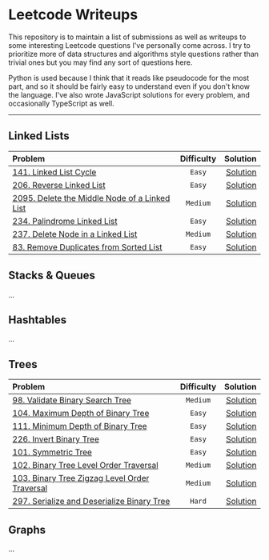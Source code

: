 # Leetcode Writeups

This repository is to maintain a list of submissions as well as writeups to some interesting Leetcode questions I've personally come across. I try to prioritize more of data structures and algorithms style questions rather than trivial ones but you may find any sort of questions here.

Python is used because I think that it reads like pseudocode for the most part, and so it should be fairly easy to understand even if you don't know the language. I've also wrote JavaScript solutions for every problem, and occasionally TypeScript as well.

---

## Linked Lists

| Problem  | Difficulty | Solution |
| :-------- | :-------: | -------: | 
| [141. Linked List Cycle](https://leetcode.com/problems/linked-list-cycle/) | `Easy` | [Solution](/141.%20Linked%20List%20Cycle) |
| [206. Reverse Linked List](https://leetcode.com/problems/reverse-linked-list/) | `Easy` | [Solution](/206.%20Reverse%20Linked%20List) |
| [2095. Delete the Middle Node of a Linked List](https://leetcode.com/problems/delete-the-middle-node-of-a-linked-list/) | `Medium` | [Solution](/2095.%20Delete%20the%20Middle%20Node%20of%20a%20Linked%20List) |
| [234. Palindrome Linked List](https://leetcode.com/problems/palindrome-linked-list/) | `Easy` | [Solution](/234.%20Palindrome%20Linked%20List) |
| [237. Delete Node in a Linked List](https://leetcode.com/problems/delete-node-in-a-linked-list/) | `Medium` | [Solution](/237.%20Delete%20Node%20in%20a%20Linked%20List) |
| [83. Remove Duplicates from Sorted List](https://leetcode.com/problems/remove-duplicates-from-sorted-list/) | `Easy` | [Solution](/83.%20Remove%20Duplicates%20from%20Sorted%20List) |


## Stacks & Queues

...

## Hashtables

...

## Trees

| Problem  | Difficulty | Solution |
| :-------- | :-------: | -------: | 
| [98. Validate Binary Search Tree](https://leetcode.com/problems/validate-binary-search-tree/) | `Medium` | [Solution](/98.%20Validate%20Binary%20Search%20Tree/) |
| [104. Maximum Depth of Binary Tree](https://leetcode.com/problems/maximum-depth-of-binary-tree/) | `Easy` | [Solution](/104.%20Maximum%20Depth%20of%20Binary%20Tree/) |
| [111. Minimum Depth of Binary Tree](https://leetcode.com/problems/minimum-depth-of-binary-tree/) | `Easy` | [Solution](/111.%20Minimum%20Depth%20of%20Binary%20Tree/) |
| [226. Invert Binary Tree](https://leetcode.com/problems/invert-binary-tree/) | `Easy` | [Solution](/226.%20Invert%20Binary%20Tree/) |
| [101. Symmetric Tree](https://leetcode.com/problems/symmetric-tree/) | `Easy` | [Solution](101.%20Symmetric%20Tree/) |
| [102. Binary Tree Level Order Traversal](https://leetcode.com/problems/binary-tree-level-order-traversal/) | `Medium` | [Solution](/102.%20Binary%20Tree%20Level%20Order%20Traversal/) |
| [103. Binary Tree Zigzag Level Order Traversal](https://leetcode.com/problems/binary-tree-zigzag-level-order-traversal/) | `Medium` | [Solution](/103.%20Binary%20Tree%20Zigzag%20Level%20Order%20Traversal/) |
| [297. Serialize and Deserialize Binary Tree](https://leetcode.com/problems/serialize-and-deserialize-binary-tree/) | `Hard` | [Solution](/297.%20Serialize%20and%20Deserialize%20Binary%20Tree/) |

## Graphs

...